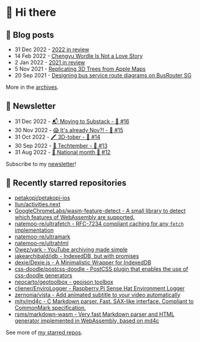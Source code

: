 # 👋 Hi there

## 📝 Blog posts

<!-- feed start -->
- 31 Dec 2022 - [2022 in review](https://cheeaun.com/blog/2022/12/2022-in-review/)
- 14 Feb 2022 - [Chengyu Wordle Is Not a Love Story](https://cheeaun.com/blog/2022/02/chengyu-wordle-is-not-a-love-story/)
- 2 Jan 2022 - [2021 in review](https://cheeaun.com/blog/2022/01/2021-in-review/)
- 5 Nov 2021 - [Replicating 3D Trees from Apple Maps](https://cheeaun.com/blog/2021/11/replicating-3d-trees-apple-maps/)
- 20 Sep 2021 - [Designing bus service route diagrams on BusRouter SG](https://cheeaun.com/blog/2021/09/bus-service-route-diagrams-busrouter-sg/)
<!-- feed end -->

More in the [archives](https://cheeaun.com/blog/archives/).

## 📰 Newsletter

<!-- newsletter start -->
- 31 Dec 2022 - [📬 Moving to Substack - 🥫 #16](https://cheeaun.substack.com/p/moving-to-substack-16)
- 30 Nov 2022 - [😱 It's already Nov?! - 🥫 #15](https://cheeaun.substack.com/p/it-s-already-nov-15-1433832)
- 31 Oct 2022 - [🖍️ 3D-tober - 🥫 #14](https://cheeaun.substack.com/p/3d-tober-14-1385284)
- 30 Sep 2022 - [🍎 Techtember - 🥫 #13](https://cheeaun.substack.com/p/techtember-13-1335515)
- 31 Aug 2022 - [🎏 National month 🥫 #12](https://cheeaun.substack.com/p/national-month-12-1289556)
<!-- newsletter end -->

Subscribe to my [newsletter](https://cheeaun.substack.com/)!

## 🌟 Recently starred repositories

<!-- starred repos start -->
- [petakopi/petakopi-ios](https://github.com/petakopi/petakopi-ios)
- [llun/activities.next](https://github.com/llun/activities.next)
- [GoogleChromeLabs/wasm-feature-detect - A small library to detect which features of WebAssembly are supported.](https://github.com/GoogleChromeLabs/wasm-feature-detect)
- [natemoo-re/ultrafetch - RFC-7234 compliant caching for any `fetch` implementation](https://github.com/natemoo-re/ultrafetch)
- [natemoo-re/ultramark](https://github.com/natemoo-re/ultramark)
- [natemoo-re/ultrahtml](https://github.com/natemoo-re/ultrahtml)
- [Owez/yark - YouTube archiving made simple](https://github.com/Owez/yark)
- [jakearchibald/idb - IndexedDB, but with promises](https://github.com/jakearchibald/idb)
- [dexie/Dexie.js - A Minimalistic Wrapper for IndexedDB](https://github.com/dexie/Dexie.js)
- [css-doodle/postcss-doodle - PostCSS plugin that enables the use of css-doodle generators](https://github.com/css-doodle/postcss-doodle)
- [neocarto/geotoolbox - geojson toolbox](https://github.com/neocarto/geotoolbox)
- [cliener/EnviroLogger - Raspberry Pi Sense Hat Environment Logger](https://github.com/cliener/EnviroLogger)
- [zernonia/vista - Add animated subtitle to your video automatically](https://github.com/zernonia/vista)
- [mity/md4c - C Markdown parser. Fast. SAX-like interface. Compliant to CommonMark specification.](https://github.com/mity/md4c)
- [rsms/markdown-wasm - Very fast Markdown parser and HTML generator implemented in WebAssembly, based on md4c](https://github.com/rsms/markdown-wasm)
<!-- starred repos end -->

See more of [my starred repos](https://github.com/stars/cheeaun/).

